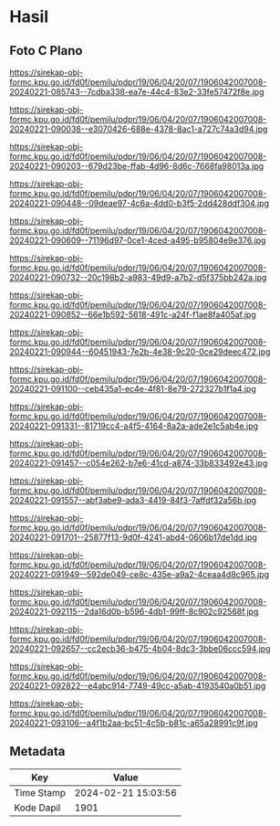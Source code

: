 # Hasil

## Foto C Plano

https://sirekap-obj-formc.kpu.go.id/fd0f/pemilu/pdpr/19/06/04/20/07/1906042007008-20240221-085743--7cdba338-ea7e-44c4-83e2-33fe57472f8e.jpg

https://sirekap-obj-formc.kpu.go.id/fd0f/pemilu/pdpr/19/06/04/20/07/1906042007008-20240221-090038--e3070426-688e-4378-8ac1-a727c74a3d94.jpg

https://sirekap-obj-formc.kpu.go.id/fd0f/pemilu/pdpr/19/06/04/20/07/1906042007008-20240221-090203--679d23be-ffab-4d96-8d6c-7668fa98013a.jpg

https://sirekap-obj-formc.kpu.go.id/fd0f/pemilu/pdpr/19/06/04/20/07/1906042007008-20240221-090448--09deae97-4c6a-4dd0-b3f5-2dd428ddf304.jpg

https://sirekap-obj-formc.kpu.go.id/fd0f/pemilu/pdpr/19/06/04/20/07/1906042007008-20240221-090609--71196d97-0ce1-4ced-a495-b95804e9e376.jpg

https://sirekap-obj-formc.kpu.go.id/fd0f/pemilu/pdpr/19/06/04/20/07/1906042007008-20240221-090732--20c198b2-a983-49d9-a7b2-d5f375bb242a.jpg

https://sirekap-obj-formc.kpu.go.id/fd0f/pemilu/pdpr/19/06/04/20/07/1906042007008-20240221-090852--66e1b592-5618-491c-a24f-f1ae8fa405af.jpg

https://sirekap-obj-formc.kpu.go.id/fd0f/pemilu/pdpr/19/06/04/20/07/1906042007008-20240221-090944--60451943-7e2b-4e38-9c20-0ce29deec472.jpg

https://sirekap-obj-formc.kpu.go.id/fd0f/pemilu/pdpr/19/06/04/20/07/1906042007008-20240221-091100--ceb435a1-ec4e-4f81-8e79-272327b1f1a4.jpg

https://sirekap-obj-formc.kpu.go.id/fd0f/pemilu/pdpr/19/06/04/20/07/1906042007008-20240221-091331--81719cc4-a4f5-4164-8a2a-ade2e1c5ab4e.jpg

https://sirekap-obj-formc.kpu.go.id/fd0f/pemilu/pdpr/19/06/04/20/07/1906042007008-20240221-091457--c054e262-b7e6-41cd-a874-33b833492e43.jpg

https://sirekap-obj-formc.kpu.go.id/fd0f/pemilu/pdpr/19/06/04/20/07/1906042007008-20240221-091557--abf3abe9-ada3-4419-84f3-7affdf32a56b.jpg

https://sirekap-obj-formc.kpu.go.id/fd0f/pemilu/pdpr/19/06/04/20/07/1906042007008-20240221-091701--25877f13-9d0f-4241-abd4-0606b17de1dd.jpg

https://sirekap-obj-formc.kpu.go.id/fd0f/pemilu/pdpr/19/06/04/20/07/1906042007008-20240221-091949--592de049-ce8c-435e-a9a2-4ceaa4d8c965.jpg

https://sirekap-obj-formc.kpu.go.id/fd0f/pemilu/pdpr/19/06/04/20/07/1906042007008-20240221-092115--2da16d0b-b596-4db1-99ff-8c902c92568f.jpg

https://sirekap-obj-formc.kpu.go.id/fd0f/pemilu/pdpr/19/06/04/20/07/1906042007008-20240221-092657--cc2ecb36-b475-4b04-8dc3-3bbe06ccc594.jpg

https://sirekap-obj-formc.kpu.go.id/fd0f/pemilu/pdpr/19/06/04/20/07/1906042007008-20240221-092822--e4abc914-7749-49cc-a5ab-4193540a0b51.jpg

https://sirekap-obj-formc.kpu.go.id/fd0f/pemilu/pdpr/19/06/04/20/07/1906042007008-20240221-093106--a4f1b2aa-bc51-4c5b-b81c-a65a28991c9f.jpg


## Metadata

| Key        | Value               |
| ---------- | ------------------- |
| Time Stamp | 2024-02-21 15:03:56 |
| Kode Dapil | 1901                |



